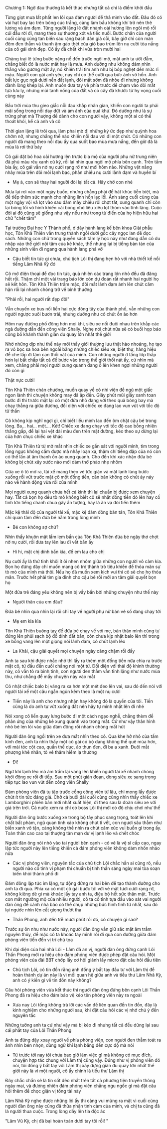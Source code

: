 




Chương 1: Ngỡ đau thương là kết thúc nhưng tất cả chỉ là điểm khởi đầu

Từng giọt mưa lất phất len lỏi qua đám người để thả mình vào đất. Đâu đó có vài hạt bay lạc trên bông cúc trắng, càng làm bầu không khí trở nên thê lương và ảm đạm. Từng người lặng lẽ đặt nhành oải hương lên ngôi mộ rồi cúi đầu rời đi, mang theo sự thương xót và tiếc nuối. Bước chân của người cuối cùng cũng tan biến sau rặng bạch đàn già cỗi, bây giờ chỉ còn màn đêm đen thẫm và thanh âm gào thét của gió bao trùm lên nụ cười tỏa nắng của cô gái xinh đẹp. Cô ấy đã chết khi vừa tròn mười hai

Chàng trai lê từng bước nặng nề đến trước ngôi mộ, mặt anh ta ướt đẫm, chẳng biết đó là nước mắt hay là mưa. Anh dường như không dám nhìn thẳng vào gương mặt ấy, nó khiến trái tim anh như bị bóp nghẹt đến mức rỉ máu. Người con gái anh yêu, nay chỉ có thể cười qua bức ảnh vô hồn. Anh bất lực gục ngã dưới nền đất lạnh, đôi mắt sớm đã nhòe đi nhưng không đành lòng khép lại. Anh muốn đưa tay về phía trước để chạm vào đôi mắt tựa lưu ly, nhưng mùi tanh nồng của đất và cỏ cây đã khước từ hy vọng cuối cùng này

Bầu trời mùa thu gieo giắc nỗi đau khắp nhân gian, khiến con người ta phải mãi sống trong nỗi day dứt và ám ảnh của quá khứ. Đó dường như là sự trừng phạt mà Thượng đế dành cho con người vậy, không một ai có thể thoát khỏi, kể cả anh và cô

Thời gian lặng lẽ trôi qua, làm phai mờ đi những ký ức đẹp như quỳnh hoa chớm nở, nhưng chẳng thể nào khiến nỗi đau vơi đi một chút. Có những con người đã mang theo nỗi đau ấy qua suốt bao mùa mưa nắng, đến giờ đã là mùa lá rơi thứ bảy

Cô gái đặt bó hoa oải hương lên trước bia mộ của người phụ nữ trung niên đã phủ màu rêu xanh cũ kỹ, rồi lại nhìn qua ngôi mộ phía bên cạnh. Trên tấm bia ấy, cô gái vẫn nở nụ cười rạng rỡ như mới hôm nào. Những vệt nắng nhảy múa trên đôi môi lạnh bạc, phản chiếu nụ cười lãnh đạm và huyền bí

- Mẹ à, con sẽ thay hai người đòi lại tất cả. Hãy chờ con nhé

Mưa lại rơi vào một ngày buồn, nhưng chẳng phải để hát khúc tiễn biệt, mà để tiếp thêm sức mạnh cho những linh hồn lạc lối. Ánh sáng cuối cùng của một ngày vội vã lọt vào sau đám mây chiều rồi chợt tắt, xung quanh chỉ còn lại bóng tối vô hình khiến cái bóng nhỏ liêu xiêu lọt thỏm vào tĩnh lặng. Cuộc đời ai đó cũng sẽ giống như vậy nếu như trong từ điển của họ hiện hữu hai chữ "chết tâm"



Tại trường Đại học Y Thành phố, ở dãy hành lang kế bên khoa Giải phẫu học, Tôn Khả Thiên vẫn trung thành ngồi dưới gốc cây ngọc lan để đọc sách. Những con chữ trong quyển sách tâm lý học này như đang dẫn cô du nhập vào thế giới nội tâm của kẻ khác, thế nhưng lại bị tiếng bàn tán của những sinh viên đi ngang qua hành lang phá vỡ

- Cậu biết tin tức gì chưa, chủ tịch Lôi thị đang hẹn hò với nhà thiết kế nổi tiếng Lâm Nhã Kỳ đó

Cô mở điện thoại để đọc tin tức, quả nhiên các trang lớn nhỏ đều đã đăng hết rồi. Thậm chí một vài trang báo lớn còn dự đoán rất nhanh hai người họ sẽ kết hôn. Tôn Khả Thiên trầm mặc, đôi mắt lãnh đạm ánh lên chút căm hận rồi lại nhanh chóng trở về bình thường

"Phải rồi, hai người rất đẹp đôi"

Vẫn chuyến xe bus nối liền hai cực đông tây của thành phố, vẫn những con người ngược xuôi bươn trải, nhưng dường như có chút ồn ào hơn

Hôm nay đường phố đông hơn mọi khi, siêu xe nối đuôi nhau trên khắp các ngả đường dẫn đến công viên Shally. Nghe nói chút nữa sẽ có buổi họp báo công bố khánh thành giàn đu quay lớn nhất thế giới

Nhờ những dịp như thế này mới thấy giới thượng lưu thật hào nhoáng, họ tạo ra vỏ bọc sa hoa bên ngoài bằng những chiếc siêu xe, biệt thự, hàng hiệu để che lấp đi tâm can thối nát của mình. Còn những người ở tầng lớp thấp hơn lại bất chấp tất cả để bước vào trong thế giới thối nát ấy, cứ nhìn mà xem, chẳng phải mọi người xung quanh đang ồ lên khen ngợi những người đó còn gì

Thật nực cười!

Tôn Khả Thiên chán chường, muốn quay về cô nhi viện để ngủ một giấc ngon lành thì chuyện không may đã ập đến. Giây phút mũi giầy xanh toan bước đi thì trước mặt lại có một đứa nhỏ đang với theo quả bóng bay mà chạy thẳng ra giữa đường, đối diện với chiếc xe đang lao vun vút với tốc độ tử thần

Cô không kịp nghĩ ngợi gì, chỉ biết liều mình lao đến ôm chặt cậu bé trong lòng. Ba... hai... một.... Két! Chiếc xe đang chạy với tốc độ cao bỗng nhiên thắng gấp, để lại hai vệt dài màu đen trên mặt đường, kéo theo sự dừng lại của hơn chục chiếc xe khác

Tôn Khả Thiên từ từ mở mắt nhìn chiếc xe gần sát với người mình, tim trong lồng ngực không cầm được mà nhảy loạn xạ, thậm chí tiếng đập của nó còn có thể lấn át âm thanh ồn ào xung quanh. Cho đến khi xác nhận đứa bé không bị chút xây xước nào mới dám thở phào nhẹ nhõm

Cửa xe ô tô mở ra, tài xế mang theo vẻ tức giận và mặt lạnh lùng bước xuống rồi vứt trước mặt cô một đống tiền, căn bản không có chút áy náy nào về hành động vừa rồi của mình

Mọi người xung quanh chưa hết cả kinh thì lại chuẩn bị được xem chuyện hay. Tất cả bọn họ đều tò mò không biết cô sẽ nhặt đống tiền đó lên hay cố tình lớn tiếng chanh chua gây ấn tượng, hay là ăn vạ đòi tiền thêm

Mặc kệ thái độ của người tài xế, mặc kệ đám đông bàn tán, Tôn Khả Thiên chỉ quan tâm đến đứa bé nằm trong lòng mình

- Bé con không sợ chứ?

Nhìn thấy khuôn mặt lấm lem bẩn của Tôn Khả Thiên đứa bé ngây thơ chợt nở nụ cười, rồi đưa tay lên lau đi vết bẩn ấy

- Hi hi, mặt chị dính bẩn kìa, để em lau cho chị

Nụ cười ấy là thứ tinh khôi ít ỏi nhen nhóm giữa những con người vô cảm kia. Bọn họ đứng đây chỉ muốn mang cô trở thành trò tiêu khiển để thỏa mãn sự tò mò của mình mà thôi. Nếu họ đã muốn xem kịch vui thì cô sẽ cho họ thỏa mãn. Trước hết phải tìm gia đình cho cậu bé rồi mới an tâm giải quyết bọn họ

Một đứa trẻ đáng yêu không nên bị vấy bẩn bởi những chuyện như thế này

- Người thân của em đâu?

Đứa bé nhìn qua nhìn lại rồi chỉ tay về người phụ nữ bán vé số đang chạy tới

- Mẹ em kia kìa

Tôn Khả Thiên buông tay để đứa bé chạy về với mẹ, bản thân mình cũng tự đứng lên phủi sạch bộ đồ dính đất bẩn, còn chưa kịp nhặt balo lên thì trong xe bỗng vang lên một giọng nói lãnh đạm, có chút lạnh lẽo

- La Khải, cậu giải quyết mọi chuyện ngày càng chậm rồi đấy

Anh ta sau khi được nhắc nhở thì lấy ra thêm một đống tiền nữa chìa ra trước mặt cô, từ đầu đến cuối chẳng nói một từ. Đối diện với thái độ khinh thường này, cô vẫn tỏ ra bình tĩnh, con ngươi đen thẫm vẫn tĩnh lặng như nước mùa thu, như chẳng để mấy chuyện này vào mắt

Cô nhặt chiếc balo bị văng ra xa hơn một mét đeo lên vai, sau đó đến nói với người tài xế một câu ngắn ngủn kèm theo là một nụ cười

- Tiền này là anh cho nhưng nhận hay không đó là quyền của tôi. Tiền cũng là do anh tự vứt xuống đất nên hãy tự mình nhặt lên đi nhé

Nói xong cô liền quay lưng bước đi một cách ngạo nghễ, chẳng thèm để phản ứng của những kẻ xung quanh vào trong mắt. Cứ như vậy thân hình nhỏ bé len lỏi vào giữa đám đông rồi nhanh chóng mất hút

Người đàn ông ngồi trên xe đưa mắt nhìn theo cô. Qua khe hở nhỏ của tấm kính đen, anh ta nhìn thấy một cô gái có bộ dạng không thể quê mùa hơn, với mái tóc cột cao, quần thể dục, áo thun đen, đi ba a xanh. Đuôi mắt phượng khẽ nhăn, tỏ vẻ thâm hiểm lạ thường

- Đi!

Ngữ khí lạnh lẽo mà âm trầm lại vang lên khiến người tài xế nhanh chóng khởi động xe rồi đi tiếp. Sau một phút gián đoạn, dòng siêu xe sang trọng tiếp tục lao vun vút đến công viên Shally

Đám phóng viên đã tụ tập trước cổng công viên từ lâu, chỉ mong lấy được chút ít tin tức đáng giá. Chờ cả buổi dài cuối cùng cũng nhìn thấy chiếc xe Lamborghini phiên bản mới nhất xuất hiện, đi theo sau là đoàn siêu xe với giá trên trời. Cả nước xem ra chỉ có boss Lôi thị mới có độ chịu chơi như thế

Người đàn ông bước xuống xe trong bộ tây phục sang trọng, toát lên khí chất bất phàm, ngũ quan tinh xảo không chút tì vết, con ngươi sâu thẳm như biển xanh vô tận, càng không thể nhìn ra chút cảm xúc vui buồn gì trong ấy. Toàn thân cao cao tại thượng tản mạn dư vị lạnh lẽo và chết chóc

Người đàn ông nói nhỏ vào tai người bên cạnh - có vẻ là vệ sĩ cấp cao, ngay lập tức người này lên tiếng khiến cả đám phóng viên không dám nhốn nháo nữa

- Các vị phóng viên, nguyên tắc của chủ tịch Lôi chắc hẳn ai cũng rõ, nếu người nào cố tình vi phạm thì chuẩn bị tinh thần sáng ngày mai tòa soạn biến khỏi thành phố đi

Đám đông lập tức im lặng, tự động đứng ra hai bên để tạo thành đường cho anh ta đi qua. Phía xa có một cô gái bước tới với vẻ mặt tươi cười rạng rỡ, không kiêng dè gì mà khoác lấy tay anh ta, điệu bộ hết sức thân mật. Trước con mắt ngưỡng mộ của nhiều người, cô ta cố tình tựa đầu vào sát vai người đàn ông để cánh nhà báo có thể chụp những bức hình tình tứ nhất, sau đó lại ngước nhìn lên cất giọng thướt tha

- Thần Phong, anh đến trễ mười phút rồi đó, có chuyện gì sao?

Trước sự ôn nhu như nước này, người đàn ông vẫn giữ sắc mặt âm trầm nguyên thủy, để mặc cô ta khoác tay mình rồi đi qua con đường giữa đám phóng viên tiến đến vị trí chủ tọa

Khi đại diện của hai nhà Lôi - Lâm đã an vị, người đàn ông đứng cạnh Lôi Thần Phong mới ra hiệu cho đám phóng viên được phép đặt câu hỏi. Một phóng viên của đài BBT chớp lấy cơ hội giành lấy micro đặt câu hỏi đầu tiên

- Chủ tịch Lôi, có tin đồn rằng anh đồng ý bắt tay đầu tư với Lâm thị để hoàn thành dự án này là vì mối quan hệ giữa anh và tiểu thư Lâm Nhã Kỳ, anh có ý kiến gì về tin đồn này không?

Câu hỏi phóng viên vừa kết thúc thì người đàn ông đứng bên cạnh Lôi Thần Phong đã ra hiệu cho đám bảo vệ kéo tên phóng viên này ra ngoài

- Xưa nay Lôi tổng không trả lời các vấn đề liên quan đến tin đồn, đây là kinh nghiệm cho những người sau, khi đặt câu hỏi các vị nhớ chú ý đến nguyên tắc

Những tưởng anh ta cứ như vậy mà bị kéo đi nhưng tất cả đều dừng lại sau cái phất tay của Lôi Thần Phong

Anh ta đứng dậy xoay người về phía phóng viên, con ngươi đen thẫm toát ra ánh nhìn bén nhọn, dùng ngữ khí lạnh băng đến cực độ mà nói

- Từ trước tới nay tôi chưa bao giờ làm việc gì mà không có mục đích, chuyện hợp tác chung với Lâm thị cũng vậy. Đúng như vị phóng viên đó nói, tôi đồng ý bắt tay với Lâm thị xây dựng giàn đu quay lớn nhất thế giới này là vì một người, cô ấy chính là tiểu thư Lâm thị

Đây chắc chắn sẽ là tin sốt dẻo nhất trên tất cả phương tiện truyền thông ngày mai, và đương nhiên đám phóng viên chẳng ngu ngốc gì mà đặt câu hỏi thêm để chọc giận vị tổng tài này

Lâm Nhã Kỳ nghe được những lời ấy thì càng vui mừng ra mặt vì cuối cùng người đàn ông này cũng đã thừa nhận tình cảm của mình, và chị ta cũng đã là người thua cuộc. Trong lòng dấy lên tia độc ác

"Lâm Vũ Kỳ, chị đã bại hoàn toàn dưới tay tôi rồi! "




